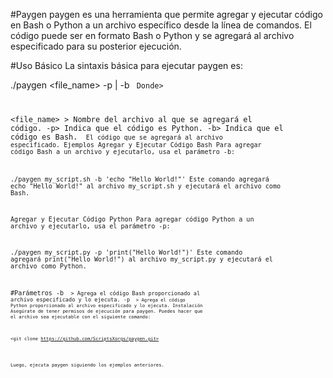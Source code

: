 #Paygen
paygen es una herramienta que permite agregar y ejecutar código en Bash o Python a un archivo específico desde la línea de comandos. El código puede ser en formato Bash o Python y se agregará al archivo especificado para su posterior ejecución.

#Uso Básico
La sintaxis básica para ejecutar paygen es:


./paygen <file_name> -p | -b <code>
Donde>

<file_name> > Nombre del archivo al que se agregará el código.
-p> Indica que el código es Python.
-b> Indica que el código es Bash.
<code> El código que se agregará al archivo especificado.
Ejemplos
Agregar y Ejecutar Código Bash
Para agregar código Bash a un archivo y ejecutarlo, usa el parámetro -b:


./paygen my_script.sh -b 'echo "Hello World!"'
Este comando agregará echo "Hello World!" al archivo my_script.sh y ejecutará el archivo como Bash.

Agregar y Ejecutar Código Python
Para agregar código Python a un archivo y ejecutarlo, usa el parámetro -p:



./paygen my_script.py -p 'print("Hello World!")'
Este comando agregará print("Hello World!") al archivo my_script.py y ejecutará el archivo como Python.

#Parámetros
-b <code> > Agrega el código Bash proporcionado al archivo especificado y lo ejecuta.
-p <code> > Agrega el código Python proporcionado al archivo especificado y lo ejecuta.
Instalación
Asegúrate de tener permisos de ejecución para paygen. Puedes hacer que el archivo sea ejecutable con el siguiente comando:

<git clone https://github.com/ScriptsXorgs/paygen.git>
<cd paygen>
<bash paygen>

Luego, ejecuta paygen siguiendo los ejemplos anteriores.
